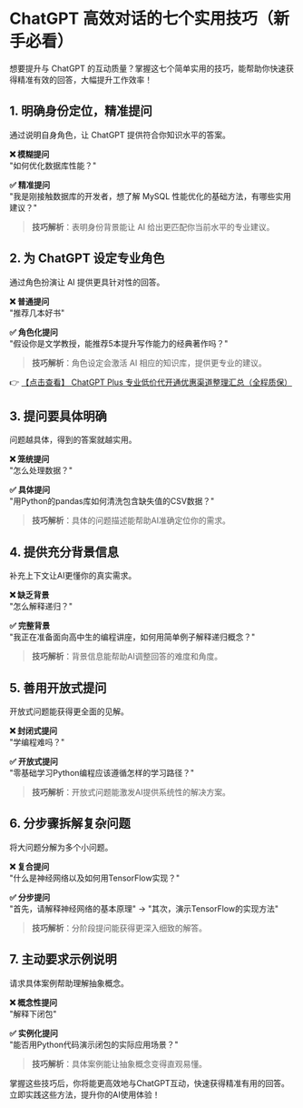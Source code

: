 # ChatGPT 高效对话的七个实用技巧（新手必看）

想要提升与 ChatGPT 的互动质量？掌握这七个简单实用的技巧，能帮助你快速获得精准有效的回答，大幅提升工作效率！

## 1. 明确身份定位，精准提问

通过说明自身角色，让 ChatGPT 提供符合你知识水平的答案。

**❌ 模糊提问**  
"如何优化数据库性能？"

**✅ 精准提问**  
"我是刚接触数据库的开发者，想了解 MySQL 性能优化的基础方法，有哪些实用建议？"

> **技巧解析**：表明身份背景能让 AI 给出更匹配你当前水平的专业建议。

## 2. 为 ChatGPT 设定专业角色

通过角色扮演让 AI 提供更具针对性的回答。

**❌ 普通提问**  
"推荐几本好书"

**✅ 角色化提问**  
"假设你是文学教授，能推荐5本提升写作能力的经典著作吗？"

> **技巧解析**：角色设定会激活 AI 相应的知识库，提供更专业的建议。

👉 [【点击查看】 ChatGPT Plus 专业低价代开通优惠渠道整理汇总（全程质保）](https://bit.ly/DaiKai)

## 3. 提问要具体明确

问题越具体，得到的答案就越实用。

**❌ 笼统提问**  
"怎么处理数据？"

**✅ 具体提问**  
"用Python的pandas库如何清洗包含缺失值的CSV数据？"

> **技巧解析**：具体的问题描述能帮助AI准确定位你的需求。

## 4. 提供充分背景信息

补充上下文让AI更懂你的真实需求。

**❌ 缺乏背景**  
"怎么解释递归？"

**✅ 完整背景**  
"我正在准备面向高中生的编程讲座，如何用简单例子解释递归概念？"

> **技巧解析**：背景信息能帮助AI调整回答的难度和角度。

## 5. 善用开放式提问

开放式问题能获得更全面的见解。

**❌ 封闭式提问**  
"学编程难吗？"

**✅ 开放式提问**  
"零基础学习Python编程应该遵循怎样的学习路径？"

> **技巧解析**：开放式问题能激发AI提供系统性的解决方案。

## 6. 分步骤拆解复杂问题

将大问题分解为多个小问题。

**❌ 复合提问**  
"什么是神经网络以及如何用TensorFlow实现？"

**✅ 分步提问**  
"首先，请解释神经网络的基本原理" → "其次，演示TensorFlow的实现方法"

> **技巧解析**：分阶段提问能获得更深入细致的解答。

## 7. 主动要求示例说明

请求具体案例帮助理解抽象概念。

**❌ 概念性提问**  
"解释下闭包"

**✅ 实例化提问**  
"能否用Python代码演示闭包的实际应用场景？"

> **技巧解析**：具体案例能让抽象概念变得直观易懂。

掌握这些技巧后，你将能更高效地与ChatGPT互动，快速获得精准有用的回答。立即实践这些方法，提升你的AI使用体验！